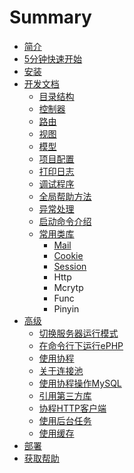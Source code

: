 # Summary

* [简介](README.md)
* [5分钟快速开始](quick-start.md)
* [安装](setup.md)
* [开发文档](docs.md)
  * [目录结构](docs/dir.md)
  * [控制器](docs/controller.md)
  * [路由](docs/router.md)
  * [视图](docs/view.md)
  * [模型](docs/model.md)
  * [项目配置](docs/setting.md)
  * [打印日志](docs/log.md)
  * [调试程序](docs/debug.md)
  * [全局帮助方法](docs/helpers.md)
  * [异常处理](docs/exception.md)
  * [启动命令介绍](docs/bin-cli.md)
  * [常用类库](docs/libs.md)
    * [Mail](docs/libs/mail.md)
    * [Cookie](docs/libs/cookie.md)
    * [Session](docs/libs/session.md)
    * Http
    * Mcrytp
    * Func
    * Pinyin
* [高级](adv.md)
  * [切换服务器运行模式](adv/switch-server-mode.md)
  * [在命令行下运行ePHP](adv/cli-run.md)
  * [使用协程](adv/swoole.md)
  * [关于连接池](adv/conn-pool.md)
  * [使用协程操作MySQL](adv/coroutine-mysql.md)
  * [引用第三方库](adv/3rd-libraries.md)
  * [协程HTTP客户端](adv/coroutine-http.md)
  * [使用后台任务](adv/async-task.md)
  * [使用缓存](adv/using-cache.md)
* [部署](deploy.md)
* [获取帮助](help.md)

